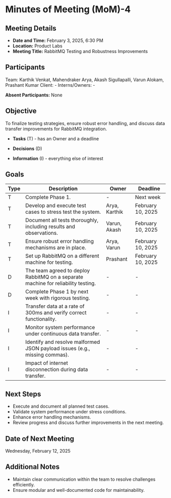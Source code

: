 # Minutes of Meeting (MoM)-4

## Meeting Details
- **Date and Time:** February 3, 2025, 6:30 PM
- **Location:** Product Labs
- **Meeting Title:** RabbitMQ Testing and Robustness Improvements

## Participants
Team: Karthik Venkat, Mahendraker Arya, Akash Sigullapalli, Varun Alokam, Prashant Kumar
Client: -
Interns/Owners: -

**Absent Participants:** None

## Objective
To finalize testing strategies, ensure robust error handling, and discuss data transfer improvements for RabbitMQ integration.
- **Tasks** (T) - has an Owner and a deadline

- **Decisions** (D)

- **Information** (I) - everything else of interest

## Goals

| Type | Description | Owner | Deadline |
|------|-------------|-------|----------|
| T    | Complete Phase 1. | - | Next week |
| T    | Develop and execute test cases to stress test the system. | Arya, Karthik | February 10, 2025 |
| T    | Document all tests thoroughly, including results and observations. | Varun, Akash | February 10, 2025 |
| T    | Ensure robust error handling mechanisms are in place. | Arya, Varun | February 10, 2025 |
| T    | Set up RabbitMQ on a different machine for testing. | Prashant | February 10, 2025 |
| D    | The team agreed to deploy RabbitMQ on a separate machine for reliability testing. | - | - |
| D    | Complete Phase 1 by next week with rigorous testing. | - | - |
| I    | Transfer data at a rate of 300ms and verify correct functionality. | - | - |
| I    | Monitor system performance under continuous data transfer. | - | - |
| I    | Identify and resolve malformed JSON payload issues (e.g., missing commas). | - | - |
| I    | Impact of internet disconnection during data transfer. | - | - |

## Next Steps
- Execute and document all planned test cases.
- Validate system performance under stress conditions.
- Enhance error handling mechanisms.
- Review progress and discuss further improvements in the next meeting.

## Date of Next Meeting
Wednesday, February 12, 2025

## Additional Notes
- Maintain clear communication within the team to resolve challenges efficiently.
- Ensure modular and well-documented code for maintainability.
